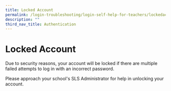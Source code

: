 ```yaml
---
title: Locked Account
permalink: /login-troubleshooting/login-self-help-for-teachers/lockedaccount/
description: ""
third_nav_title: Authentication
---
```

Locked Account
==============

 Due to security reasons, your account will be locked if there are multiple failed attempts to log in with an incorrect password.

 Please approach your school's SLS Administrator for help in unlocking your account.